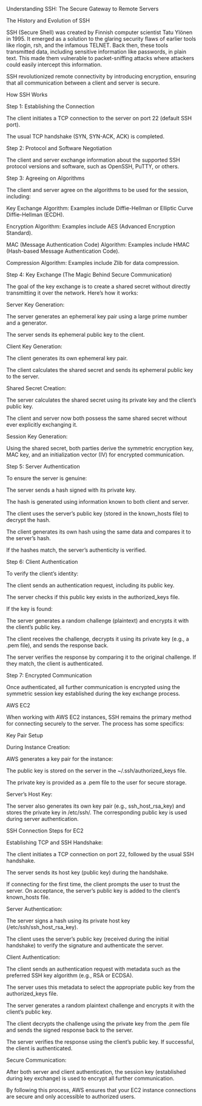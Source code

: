 Understanding SSH: The Secure Gateway to Remote Servers

The History and Evolution of SSH

SSH (Secure Shell) was created by Finnish computer scientist Tatu Ylönen in 1995. It emerged as a solution to the glaring security flaws of earlier tools like rlogin, rsh, and the infamous TELNET. Back then, these tools transmitted data, including sensitive information like passwords, in plain text. This made them vulnerable to packet-sniffing attacks where attackers could easily intercept this information.

SSH revolutionized remote connectivity by introducing encryption, ensuring that all communication between a client and server is secure.

How SSH Works

Step 1: Establishing the Connection

The client initiates a TCP connection to the server on port 22 (default SSH port).

The usual TCP handshake (SYN, SYN-ACK, ACK) is completed.

Step 2: Protocol and Software Negotiation

The client and server exchange information about the supported SSH protocol versions and software, such as OpenSSH, PuTTY, or others.

Step 3: Agreeing on Algorithms

The client and server agree on the algorithms to be used for the session, including:

Key Exchange Algorithm: Examples include Diffie-Hellman or Elliptic Curve Diffie-Hellman (ECDH).

Encryption Algorithm: Examples include AES (Advanced Encryption Standard).

MAC (Message Authentication Code) Algorithm: Examples include HMAC (Hash-based Message Authentication Code).

Compression Algorithm: Examples include Zlib for data compression.

Step 4: Key Exchange (The Magic Behind Secure Communication)

The goal of the key exchange is to create a shared secret without directly transmitting it over the network. Here’s how it works:

Server Key Generation:

The server generates an ephemeral key pair using a large prime number and a generator.

The server sends its ephemeral public key to the client.

Client Key Generation:

The client generates its own ephemeral key pair.

The client calculates the shared secret and sends its ephemeral public key to the server.

Shared Secret Creation:

The server calculates the shared secret using its private key and the client’s public key.

The client and server now both possess the same shared secret without ever explicitly exchanging it.

Session Key Generation:

Using the shared secret, both parties derive the symmetric encryption key, MAC key, and an initialization vector (IV) for encrypted communication.

Step 5: Server Authentication

To ensure the server is genuine:

The server sends a hash signed with its private key.

The hash is generated using information known to both client and server.

The client uses the server’s public key (stored in the known_hosts file) to decrypt the hash.

The client generates its own hash using the same data and compares it to the server’s hash.

If the hashes match, the server’s authenticity is verified.

Step 6: Client Authentication

To verify the client’s identity:

The client sends an authentication request, including its public key.

The server checks if this public key exists in the authorized_keys file.

If the key is found:

The server generates a random challenge (plaintext) and encrypts it with the client’s public key.

The client receives the challenge, decrypts it using its private key (e.g., a .pem file), and sends the response back.

The server verifies the response by comparing it to the original challenge. If they match, the client is authenticated.

Step 7: Encrypted Communication

Once authenticated, all further communication is encrypted using the symmetric session key established during the key exchange process.

AWS EC2

When working with AWS EC2 instances, SSH remains the primary method for connecting securely to the server. The process has some specifics:

Key Pair Setup

During Instance Creation:

AWS generates a key pair for the instance:

The public key is stored on the server in the ~/.ssh/authorized_keys file.

The private key is provided as a .pem file to the user for secure storage.

Server’s Host Key:

The server also generates its own key pair (e.g., ssh_host_rsa_key) and stores the private key in /etc/ssh/. The corresponding public key is used during server authentication.

SSH Connection Steps for EC2

Establishing TCP and SSH Handshake:

The client initiates a TCP connection on port 22, followed by the usual SSH handshake.

The server sends its host key (public key) during the handshake.

If connecting for the first time, the client prompts the user to trust the server. On acceptance, the server’s public key is added to the client’s known_hosts file.

Server Authentication:

The server signs a hash using its private host key (/etc/ssh/ssh_host_rsa_key).

The client uses the server’s public key (received during the initial handshake) to verify the signature and authenticate the server.

Client Authentication:

The client sends an authentication request with metadata such as the preferred SSH key algorithm (e.g., RSA or ECDSA).

The server uses this metadata to select the appropriate public key from the authorized_keys file.

The server generates a random plaintext challenge and encrypts it with the client’s public key.

The client decrypts the challenge using the private key from the .pem file and sends the signed response back to the server.

The server verifies the response using the client’s public key. If successful, the client is authenticated.

Secure Communication:

After both server and client authentication, the session key (established during key exchange) is used to encrypt all further communication.

By following this process, AWS ensures that your EC2 instance connections are secure and only accessible to authorized users.


